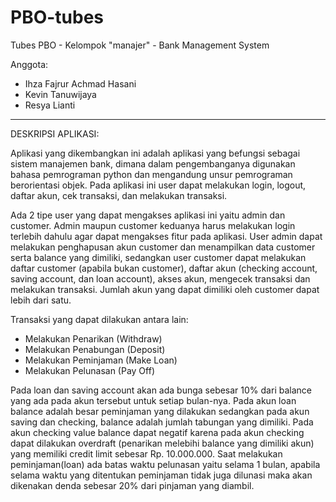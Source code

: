 # PBO-tubes

Tubes PBO - Kelompok "manajer" - Bank Management System

Anggota:
- Ihza Fajrur Achmad Hasani
- Kevin Tanuwijaya
- Resya Lianti
-----------------------------------------------------------------------------------------------------------------------------------------------------------------------------------

DESKRIPSI APLIKASI:

Aplikasi yang dikembangkan ini adalah aplikasi yang befungsi sebagai sistem manajemen bank, dimana dalam pengembanganya digunakan bahasa pemrograman python dan mengandung unsur pemrograman berorientasi objek. Pada aplikasi ini user dapat melakukan login, logout, daftar akun, cek transaksi, dan melakukan transaksi.  

Ada 2 tipe user yang dapat mengakses aplikasi ini yaitu admin dan customer. Admin maupun customer keduanya harus melakukan login terlebih dahulu agar dapat mengakses fitur pada aplikasi. User admin dapat melakukan penghapusan akun customer dan menampilkan data customer serta balance yang dimiliki, sedangkan user customer dapat melakukan daftar customer (apabila bukan customer), daftar akun (checking account, saving account, dan loan account), akses akun, mengecek transaksi dan melakukan transaksi. Jumlah akun yang dapat dimiliki oleh customer dapat lebih dari satu.

Transaksi yang dapat dilakukan antara lain:
- Melakukan Penarikan (Withdraw)
- Melakukan Penabungan (Deposit)
- Melakukan Peminjaman (Make Loan)
- Melakukan Pelunasan (Pay Off)

Pada loan dan saving account akan ada bunga sebesar 10% dari balance yang ada pada akun tersebut untuk setiap bulan-nya. Pada akun loan balance adalah besar peminjaman yang dilakukan sedangkan pada akun saving dan checking, balance adalah jumlah tabungan yang dimiliki. Pada akun checking value balance dapat negatif karena pada akun checking dapat dilakukan overdraft (penarikan melebihi balance yang dimiliki akun) yang memiliki credit limit sebesar Rp. 10.000.000. Saat melakukan peminjaman(loan) ada batas waktu pelunasan yaitu selama 1 bulan, apabila selama waktu yang ditentukan peminjaman tidak juga dilunasi maka akan dikenakan denda sebesar 20% dari pinjaman yang diambil.
